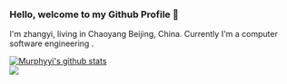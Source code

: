 <h3> Hello, welcome to my Github Profile 👋 </h3>

I'm zhangyi, living in Chaoyang Beijing, China. Currently I'm a computer software engineering .
<div>
<a href="#" >
  <img align="center" src="https://github-readme-stats.anuraghazra1.vercel.app/api?username=zy84338719&show_icons=true&include_all_commits=true" alt="Murphyyi's github stats" />
</a>

</div>
<a  href="#">
    <img src="https://komarev.com/ghpvc/?username=zy84338719">
</a>

  
<!--
**zy84338719/zy84338719** is a ✨ _special_ ✨ repository because its `README.md` (this file) appears on your GitHub profile.

Here are some ideas to get you started:

- 🔭 I’m currently working on ...
- 🌱 I’m currently learning ...
- 👯 I’m looking to collaborate on ...
- 🤔 I’m looking for help with ...
- 💬 Ask me about ...
- 📫 How to reach me: ...
- 😄 Pronouns: ...
- ⚡ Fun fact: ...
-->

